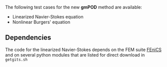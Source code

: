 The following test cases for the new **gmPOD** method are available:
+ Linearized Navier-Stokes equation 
+ Nonlinear Burgers' equation

Dependencies
------------
The code for the linearized Navier-Stokes depends on the FEM suite [FEniCS](http://www.fenicsproject.org) and on several python modules that are listed for direct download in `getgits.sh`
